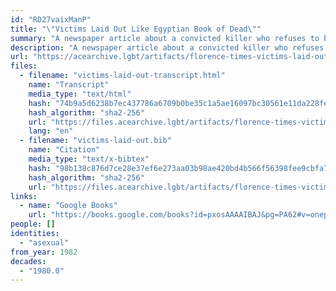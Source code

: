 ```yaml
---
id: "RD27vaixManP"
title: "\"Victims Laid Out Like Egyptian Book of Dead\""
summary: "A newspaper article about a convicted killer who refuses to be labeled as asexual"
description: "A newspaper article about a convicted killer who refuses to have a psychologist defend him in court because he would be labelled by the psychologist as asexual (CW: homophobia, mentions of violence against children)"
url: "https://acearchive.lgbt/artifacts/florence-times-victims-laid-out"
files:
  - filename: "victims-laid-out-transcript.html"
    name: "Transcript"
    media_type: "text/html"
    hash: "74b9a5d6238b7ec437786a6709b0be35c1a5ae16097bc30561e11da228feee4a"
    hash_algorithm: "sha2-256"
    url: "https://files.acearchive.lgbt/artifacts/florence-times-victims-laid-out/victims-laid-out-transcript.html"
    lang: "en"
  - filename: "victims-laid-out.bib"
    name: "Citation"
    media_type: "text/x-bibtex"
    hash: "98b138c876d7ce28e37ef6e273aa03b98ae420bd4b566f56398fee9cbfa768ca"
    hash_algorithm: "sha2-256"
    url: "https://files.acearchive.lgbt/artifacts/florence-times-victims-laid-out/victims-laid-out.bib"
links:
  - name: "Google Books"
    url: "https://books.google.com/books?id=pxosAAAAIBAJ&pg=PA62#v=onepage&q&f=false"
people: []
identities:
  - "asexual"
from_year: 1982
decades:
  - "1980.0"
---
```


